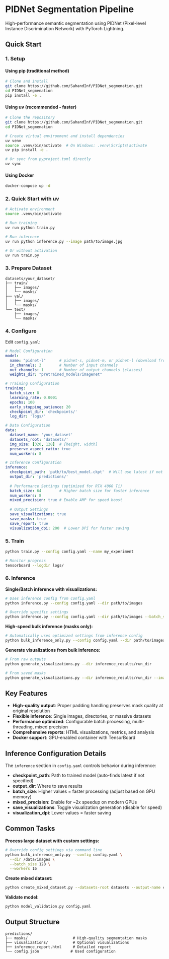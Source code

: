 # PIDNet Segmentation Pipeline

High-performance semantic segmentation using PIDNet (Pixel-level Instance Discrimination Network) with PyTorch Lightning.

## Quick Start

### 1. Setup

#### Using pip (traditional method)
```bash
# Clone and install
git clone https://github.com/SahandInf/PIDNet_segmenation.git
cd PIDNet_segmenation
pip install -e .
```

#### Using uv (recommended - faster)
```bash
# Clone the repository
git clone https://github.com/SahandInf/PIDNet_segmenation.git
cd PIDNet_segmenation

# Create virtual environment and install dependencies
uv venv
source .venv/bin/activate  # On Windows: .venv\Scripts\activate
uv pip install -e .

# Or sync from pyproject.toml directly
uv sync
```

#### Using Docker
```bash
docker-compose up -d
```

### 2. Quick Start with uv

```bash
# Activate environment
source .venv/bin/activate

# Run training
uv run python train.py

# Run inference
uv run python inference.py --image path/to/image.jpg

# Or without activation
uv run train.py
```

### 3. Prepare Dataset
```
datasets/your_dataset/
├── train/
│   ├── images/
│   └── masks/
├── val/
│   ├── images/
│   └── masks/
└── test/
    ├── images/
    └── masks/
```

### 4. Configure
Edit `config.yaml`:
```yaml
# Model Configuration
model:
  name: "pidnet-l"      # pidnet-s, pidnet-m, or pidnet-l (download from https://github.com/XuJiacong/PIDNet)
  in_channels: 3        # Number of input channels
  out_channels: 1       # Number of output channels (classes)
  weights_dir: "pretrained_models/imagenet"

# Training Configuration
training:
  batch_size: 8
  learning_rate: 0.0001
  epochs: 100
  early_stopping_patience: 20
  checkpoint_dir: 'checkpoints/'
  log_dir: 'logs/'

# Data Configuration
data:
  dataset_name: 'your_dataset'
  datasets_root: 'datasets/'
  img_size: [320, 128]  # [height, width]
  preserve_aspect_ratio: true
  num_workers: 8

# Inference Configuration
inference:
  checkpoint_path: 'path/to/best_model.ckpt'  # Will use latest if not specified
  output_dir: 'predictions/'
  
  # Performance Settings (optimized for RTX 4060 Ti)
  batch_size: 64        # Higher batch size for faster inference
  num_workers: 8
  mixed_precision: true # Enable AMP for speed boost
  
  # Output Settings
  save_visualizations: true
  save_masks: true
  save_report: true
  visualization_dpi: 200  # Lower DPI for faster saving
```

### 5. Train
```bash
python train.py --config config.yaml --name my_experiment

# Monitor progress
tensorboard --logdir logs/
```

### 6. Inference

**Single/Batch inference with visualizations:**
```bash
# Uses inference config from config.yaml
python inference.py --config config.yaml --dir path/to/images

# Override specific settings
python inference.py --config config.yaml --dir path/to/images --batch_size 32
```

**High-speed bulk inference (masks only):**
```bash
# Automatically uses optimized settings from inference config
python bulk_inference_only.py --config config.yaml --dir path/to/images --recursive
```

**Generate visualizations from bulk inference:**
```bash
# From raw outputs
python generate_visualizations.py --dir inference_results/run_dir

# From saved masks
python generate_visualizations.py --dir inference_results/run_dir --image_dir path/to/original/images --from_masks
```

## Key Features

- **High-quality output**: Proper padding handling preserves mask quality at original resolution
- **Flexible inference**: Single images, directories, or massive datasets
- **Performance optimized**: Configurable batch processing, multi-threading, mixed precision
- **Comprehensive reports**: HTML visualizations, metrics, and analysis
- **Docker support**: GPU-enabled container with TensorBoard

## Inference Configuration Details

The `inference` section in `config.yaml` controls behavior during inference:

- **checkpoint_path**: Path to trained model (auto-finds latest if not specified)
- **output_dir**: Where to save results
- **batch_size**: Higher values = faster processing (adjust based on GPU memory)
- **mixed_precision**: Enable for ~2x speedup on modern GPUs
- **save_visualizations**: Toggle visualization generation (disable for speed)
- **visualization_dpi**: Lower values = faster saving

## Common Tasks

**Process large dataset with custom settings:**
```bash
# Override config settings via command line
python bulk_inference_only.py --config config.yaml \
  --dir /data/images \
  --batch_size 128 \
  --workers 16
```

**Create mixed dataset:**
```bash
python create_mixed_dataset.py --datasets-root datasets --output-name combined
```

**Validate model:**
```bash
python model_validation.py config.yaml
```

## Output Structure

```
predictions/
├── masks/                    # High-quality segmentation masks
├── visualizations/           # Optional visualizations
├── inference_report.html     # Detailed report
└── config.json              # Used configuration
```